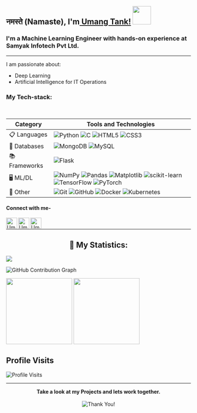 <h2>नमस्ते (Namaste), I'm<a href="https://umangtank.github.io/"> Umang Tank!</a> <img src="https://media.giphy.com/media/12oufCB0MyZ1Go/giphy.gif" width="50"></h2>


<h3>I'm a Machine Learning Engineer with hands-on experience at Samyak Infotech Pvt Ltd.</h3>
<!-- <h1 align="center">I'm <a href="https://umangtank.herokuapp.com">Umang Tank</a></h1><p align = "center">A Data Science Enthusiast and Open Source Contributor</p> -->


<hr>
<!-- <p> Open Source Contributor at GSSOC'22</p> -->
I am passionate about:

- Deep Learning
- Artificial Intelligence for IT Operations 
  
### My Tech-stack:
<br>

| Category | Tools and Technologies |
|----------|------|
| 📋 Languages | ![Python](https://img.shields.io/badge/python-3670A0?style=for-the-badge&logo=python&logoColor=ffdd54) ![C](https://img.shields.io/badge/c-%2300599C.svg?style=for-the-badge&logo=c&logoColor=white) ![HTML5](https://img.shields.io/badge/html5-%23E34F26.svg?style=for-the-badge&logo=html5&logoColor=white) 	![CSS3](https://img.shields.io/badge/css3-%231572B6.svg?style=for-the-badge&logo=css3&logoColor=white)  |
| 💾 Databases | ![MongoDB](https://img.shields.io/badge/MongoDB-%234ea94b.svg?style=for-the-badge&logo=mongodb&logoColor=white) ![MySQL](https://img.shields.io/badge/mysql-%2300f.svg?style=for-the-badge&logo=mysql&logoColor=white) |
| 📚 Frameworks |  ![Flask](https://img.shields.io/badge/flask-%23000.svg?style=for-the-badge&logo=flask&logoColor=white) |
| 🖥️ ML/DL | ![NumPy](https://img.shields.io/badge/numpy-%23013243.svg?style=for-the-badge&logo=numpy&logoColor=white) ![Pandas](https://img.shields.io/badge/pandas-%23150458.svg?style=for-the-badge&logo=pandas&logoColor=white) ![Matplotlib](https://img.shields.io/badge/Matplotlib-%23ffffff.svg?style=for-the-badge&logo=Matplotlib&logoColor=black) ![scikit-learn](https://img.shields.io/badge/scikit--learn-%23F7931E.svg?style=for-the-badge&logo=scikit-learn&logoColor=white) 	![TensorFlow](https://img.shields.io/badge/TensorFlow-%23FF6F00.svg?style=for-the-badge&logo=TensorFlow&logoColor=white) ![PyTorch](https://img.shields.io/badge/PyTorch-%23EE4C2C.svg?style=for-the-badge&logo=PyTorch&logoColor=white)  |
| 🥅 Other | ![Git](https://img.shields.io/badge/git-%23F05033.svg?style=for-the-badge&logo=git&logoColor=white)  ![GitHub](https://img.shields.io/badge/github-%23121011.svg?style=for-the-badge&logo=github&logoColor=white) ![Docker](https://img.shields.io/badge/docker-%230db7ed.svg?style=for-the-badge&logo=docker&logoColor=white) ![Kubernetes](https://img.shields.io/badge/kubernetes-%23326ce5.svg?style=for-the-badge&logo=kubernetes&logoColor=white) |



#### Connect with me- 

[<img align="left" alt="Umang Tank | LinkedIn" width="30px" src="https://img.icons8.com/color/48/000000/linkedin.png" />][linkedin]
[<img align="left" alt="Umang Tank | Twitter" width="30px" src="https://img.icons8.com/fluent/48/000000/twitter.png" />][twitter]
[<img align="left" alt="Umang Tank | Instagram" width="30px" src="https://img.icons8.com/fluent/48/000000/instagram-new.png" />][Instagram]<br>
<hr>

[linkedin]: https://www.linkedin.com/in/umangtank
[twitter]: https://www.twitter.com/UmangTank3
[Instagram]: https://www.instagram.com/umangtank.me



<h2 align="center">📢 My Statistics: </h2> 
<div align="left">
   <img src="https://github-readme-streak-stats.herokuapp.com?user=umangtank&theme=monokai&date_format=M%20j%5B%2C%20Y%5D&background=0D1117&ring=5BCDEC&hide_border=true&stroke=5BCDEC&fire=5BCDEC&currStreakNum=FFFFFF&sideNums=FFFFFF&currStreakLabel=FFFFFF&sideLabels=FFFFFF&dates=FFFFFF" align="center" />
</div>
                                     
![GitHub Contribution Graph](https://github-profile-summary-cards.vercel.app/api/cards/profile-details?username=umangtank&theme=github_dark)


<p> <img height="180em" src="https://github-readme-stats.vercel.app/api?username=umangtank&show_icons=true&hide_border=true&theme=github_dark">
<img height="180em" src="https://github-profile-summary-cards.vercel.app/api/cards/most-commit-language?username=umangtank&theme=github_dark"></p>


## Profile Visits

<img src="https://profile-counter.glitch.me/umangtank/count.svg" alt="Profile Visits" />
<hr>
  <p align="center">
      <b>Take a look at my Projects and lets work together.</b><br><br>
     <img alt="Thank You!" title="Thank You" src="https://img.shields.io/badge/Thank-You-%23e84118"/>
  </p>
